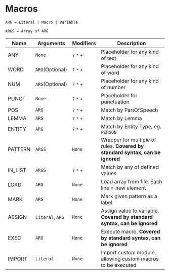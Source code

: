 # Macros

`ARG = Literal | Macro | Variable`

`ARGS = Array of ARG`

| Name    | Arguments            | Modifiers | Description                                 |
|---------|----------------------|-----------|---------------------------------------------|
| ANY     |`None`                |`?` `*` `+`|Placeholder for any kind of text             |
| WORD    |`ARG`(Optional)       |`?` `*` `+`|Placeholder for any kind of word             |
| NUM     |`ARG`(Optional)       |`?` `*` `+`|Placeholder for any kind of number           |
| PUNCT   |`None`                |`?` `*` `+`|Placeholder for punctuation                  |
| POS     |`ARG`                 |`?` `*` `+`|Match by PartOfSpeech                        |
| LEMMA   |`ARG`                 |`?` `*` `+`|Match by Lemma                               |
| ENTITY  |`ARG`                 |`?` `*` `+`|Match by Entity Type, eg. `PERSON`           |
| PATTERN |`ARGS`                |`None`     |Wrapper for multiple of rules. **Covered by standard syntax, can be ignored**                |
| IN_LIST |`ARGS`                |`?` `*` `+`|Match by any of defined values               |
| LOAD    |`ARG`                 |`None`     |Load array from file. Each line = new element|
| MARK    |`ARG`                 |`None`     |Mark given pattern as a label                |
| ASSIGN  |`Literal`, `ARG`      |`None`     |Assign value to variable. **Covered by standard syntax, can be ignored**                     |
| EXEC  |`ARG`                   |`None`     |Execute macro. **Covered by standard syntax, can be ignored**                     |
| IMPORT  |`Literal`             |`None`     |Import custom module, allowing custom macros to be executed|
